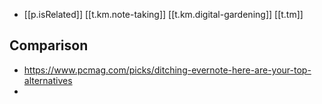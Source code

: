 


- [[p.isRelated]] [[t.km.note-taking]] [[t.km.digital-gardening]] [[t.tm]]

## Comparison

- https://www.pcmag.com/picks/ditching-evernote-here-are-your-top-alternatives
- 